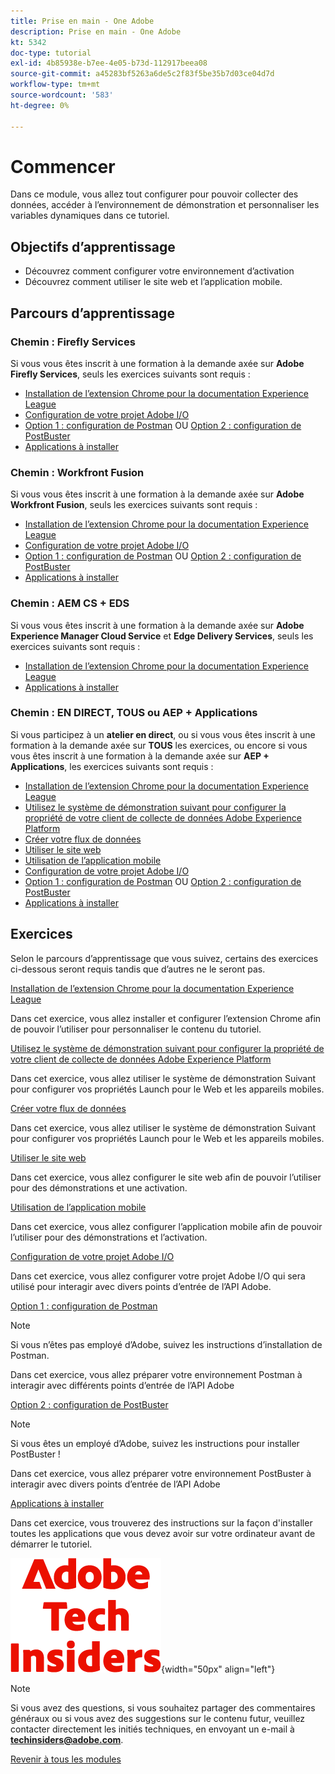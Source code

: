 ```yaml
---
title: Prise en main - One Adobe
description: Prise en main - One Adobe
kt: 5342
doc-type: tutorial
exl-id: 4b85938e-b7ee-4e05-b73d-112917beea08
source-git-commit: a45283bf5263a6de5c2f83f5be35b7d03ce04d7d
workflow-type: tm+mt
source-wordcount: '583'
ht-degree: 0%

---
```


# Commencer

Dans ce module, vous allez tout configurer pour pouvoir collecter des données, accéder à l’environnement de démonstration et personnaliser les variables dynamiques dans ce tutoriel.

## Objectifs d’apprentissage

- Découvrez comment configurer votre environnement d’activation
- Découvrez comment utiliser le site web et l’application mobile.

## Parcours d’apprentissage

### Chemin : Firefly Services

Si vous vous êtes inscrit à une formation à la demande axée sur **Adobe Firefly Services**, seuls les exercices suivants sont requis :

- [Installation de l’extension Chrome pour la documentation Experience League](./ex1.md)
- [Configuration de votre projet Adobe I/O](./ex6.md)
- [Option 1 : configuration de Postman](./ex7.md) OU [Option 2 : configuration de PostBuster](./ex8.md)
- [Applications à installer](./ex9.md)

### Chemin : Workfront Fusion

Si vous vous êtes inscrit à une formation à la demande axée sur **Adobe Workfront Fusion**, seuls les exercices suivants sont requis :

- [Installation de l’extension Chrome pour la documentation Experience League](./ex1.md)
- [Configuration de votre projet Adobe I/O](./ex6.md)
- [Option 1 : configuration de Postman](./ex7.md) OU [Option 2 : configuration de PostBuster](./ex8.md)
- [Applications à installer](./ex9.md)

### Chemin : AEM CS + EDS

Si vous vous êtes inscrit à une formation à la demande axée sur **Adobe Experience Manager Cloud Service** et **Edge Delivery Services**, seuls les exercices suivants sont requis :

- [Installation de l’extension Chrome pour la documentation Experience League](./ex1.md)
- [Applications à installer](./ex9.md)

### Chemin : EN DIRECT, TOUS ou AEP + Applications

Si vous participez à un **atelier en direct**, ou si vous vous êtes inscrit à une formation à la demande axée sur **TOUS** les exercices, ou encore si vous vous êtes inscrit à une formation à la demande axée sur **AEP + Applications**, les exercices suivants sont requis :

- [Installation de l’extension Chrome pour la documentation Experience League](./ex1.md)
- [Utilisez le système de démonstration suivant pour configurer la propriété de votre client de collecte de données Adobe Experience Platform](./ex2.md)
- [Créer votre flux de données](./ex3.md)
- [Utiliser le site web](./ex4.md)
- [Utilisation de l’application mobile](./ex5.md)
- [Configuration de votre projet Adobe I/O](./ex6.md)
- [Option 1 : configuration de Postman](./ex7.md) OU [Option 2 : configuration de PostBuster](./ex8.md)
- [Applications à installer](./ex9.md)

## Exercices

Selon le parcours d’apprentissage que vous suivez, certains des exercices ci-dessous seront requis tandis que d’autres ne le seront pas.

[Installation de l’extension Chrome pour la documentation Experience League](./ex1.md)

Dans cet exercice, vous allez installer et configurer l’extension Chrome afin de pouvoir l’utiliser pour personnaliser le contenu du tutoriel.

[Utilisez le système de démonstration suivant pour configurer la propriété de votre client de collecte de données Adobe Experience Platform](./ex2.md)

Dans cet exercice, vous allez utiliser le système de démonstration Suivant pour configurer vos propriétés Launch pour le Web et les appareils mobiles.

[Créer votre flux de données](./ex3.md)

Dans cet exercice, vous allez utiliser le système de démonstration Suivant pour configurer vos propriétés Launch pour le Web et les appareils mobiles.

[Utiliser le site web](./ex4.md)

Dans cet exercice, vous allez configurer le site web afin de pouvoir l’utiliser pour des démonstrations et une activation.

[Utilisation de l’application mobile](./ex5.md)

Dans cet exercice, vous allez configurer l’application mobile afin de pouvoir l’utiliser pour des démonstrations et l’activation.

[Configuration de votre projet Adobe I/O](./ex6.md)

Dans cet exercice, vous allez configurer votre projet Adobe I/O qui sera utilisé pour interagir avec divers points d’entrée de l’API Adobe.

[Option 1 : configuration de Postman](./ex7.md)

>[!NOTE]
>
>Si vous n’êtes pas employé d’Adobe, suivez les instructions d’installation de Postman.

Dans cet exercice, vous allez préparer votre environnement Postman à interagir avec différents points d’entrée de l’API Adobe

[Option 2 : configuration de PostBuster](./ex8.md)

>[!NOTE]
>
>Si vous êtes un employé d’Adobe, suivez les instructions pour installer PostBuster !

Dans cet exercice, vous allez préparer votre environnement PostBuster à interagir avec divers points d’entrée de l’API Adobe

[Applications à installer](./ex9.md)

Dans cet exercice, vous trouverez des instructions sur la façon d&#39;installer toutes les applications que vous devez avoir sur votre ordinateur avant de démarrer le tutoriel.

![Insiders de la technologie &#x200B;](./../../../assets/images/techinsiders.png){width="50px" align="left"}

>[!NOTE]
>
>Si vous avez des questions, si vous souhaitez partager des commentaires généraux ou si vous avez des suggestions sur le contenu futur, veuillez contacter directement les initiés techniques, en envoyant un e-mail à **techinsiders@adobe.com**.

[Revenir à tous les modules](../../../overview.md)
